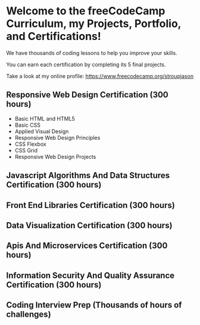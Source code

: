 # Welcome to the freeCodeCamp Curriculum, my Projects, Portfolio, and Certifications!

  We have thousands of coding lessons to help you improve your skills.

  You can earn each certification by completing its 5 final projects.

  Take a look at my online profile: https://www.freecodecamp.org/stroupjason

## Responsive Web Design Certification (300 hours)
  * Basic HTML and HTML5
  * Basic CSS
  * Applied Visual Design
  * Responsive Web Design Principles
  * CSS Flexbox
  * CSS Grid
  * Responsive Web Design Projects

## Javascript Algorithms And Data Structures Certification (300 hours)
## Front End Libraries Certification (300 hours)
## Data Visualization Certification (300 hours)
## Apis And Microservices Certification (300 hours)
## Information Security And Quality Assurance Certification (300 hours)
## Coding Interview Prep (Thousands of hours of challenges)
